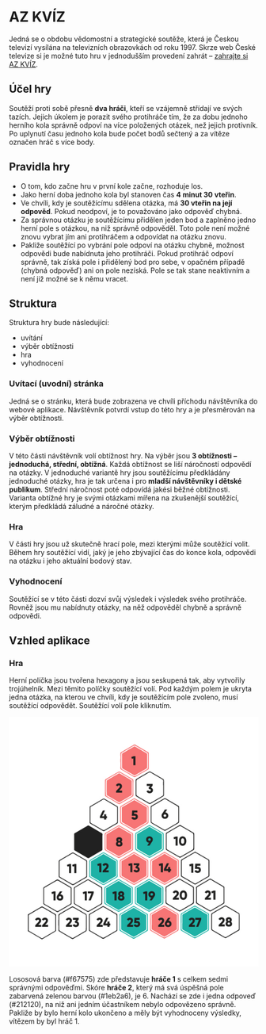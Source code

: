 # AZ KVÍZ

Jedná se o obdobu vědomostní a strategické soutěže, která je Českou televizí vysílána na televizních obrazovkách od roku 1997. Skrze web České televize si je možné tuto hru v jednodušším provedení zahrát – [zahrajte si AZ KVÍZ](https://www.ceskatelevize.cz/porady/1097147804-az-kviz/3044-zahrajte-si/).

## Účel hry

Soutěží proti sobě přesně **dva hráči**, kteří se vzájemně střídají ve svých tazích. Jejich úkolem je porazit svého protihráče tím, že za dobu jednoho herního kola správně odpoví na více položených otázek, než jejich protivník. Po uplynutí času jednoho kola bude počet bodů sečtený a za vítěze označen hráč s více body.

## Pravidla hry

- O tom, kdo začne hru v první kole začne, rozhoduje los.
- Jako herní doba jednoho kola byl stanoven čas **4 minut 30 vteřin**.
- Ve chvíli, kdy je soutěžícímu sdělena otázka, má **30 vteřin na její odpověd**. Pokud neodpoví, je to považováno jako odpověď chybná. 
- Za správnou otázku je soutěžícímu přidělen jeden bod a zaplněno jedno herní pole s otázkou, na niž správně odpověděl. Toto pole není možné znovu vybrat jím ani protihráčem a odpovídat na otázku znovu. 
- Pakliže soutěžící po vybrání pole odpoví na otázku chybně, možnost odpovědi bude nabídnuta jeho protihráči. Pokud protihráč odpoví správně, tak získá pole i přidělený bod pro sebe, v opačném případě (chybná odpověď) ani on pole nezíská. Pole se tak stane neaktivním a není již možné se k němu vracet. 

## Struktura

Struktura hry bude následující:
- uvítání
- výběr obtížnosti
- hra
- vyhodnocení

### Uvítací (uvodní) stránka

Jedná se o stránku, která bude zobrazena ve chvíli příchodu návštěvníka do webové aplikace. Návštěvník potvrdí vstup do této hry a je přesměrován na výběr obtížnosti.

### Výběr obtížnosti

V této části návštěvník volí obtížnost hry. Na výběr jsou **3 obtížnosti – jednoduchá, střední, obtížná**. Každá obtížnost se liší náročností odpovědí na otázky. V jednoduché variantě hry jsou soutěžícímu předkládány jednoduché otázky, hra je tak určena i pro **mladší návštěvníky i dětské publikum**. Střední náročnost poté odpovídá jakési běžné obtížnosti. Varianta obtížné hry je svými otázkami mířena na zkušenější soutěžící, kterým předkládá záludné a náročné otázky.

### Hra

V části hry jsou už skutečně hrací pole, mezi kterými může soutěžící volit. Během hry soutěžící vidí, jaký je jeho zbývající čas do konce kola, odpovědi na otázku i jeho aktuální bodový stav.

### Vyhodnocení 

Soutěžící se v této části dozví svůj výsledek i výsledek svého protihráče. Rovněž jsou mu nabídnuty otázky, na něž odpověděl chybně a správně odpovědi. 

## Vzhled aplikace

### Hra

Herní políčka jsou tvořena hexagony a jsou seskupená tak, aby vytvořily trojúhelník. Mezi těmito políčky soutěžící volí. Pod každým polem je ukryta jedna otázka, na kterou ve chvíli, kdy je soutěžícím pole zvoleno, musí soutěžící odpovědět. Soutěžící volí pole kliknutím. 

![AZkviz-hernipole](podklady/herni-pole/hra-soutezici.jpg)

Lososová barva (#f67575) zde představuje **hráče 1** s celkem sedmi správnými odpověďmi. Skóre **hráče 2**, který má svá úspěšná pole zabarvená zelenou barvou (#1eb2a6), je 6. Nachází se zde i jedna odpoveď (#212120), na niž ani jedním účastníkem nebylo odpovězeno správně. Pakliže by bylo herní kolo ukončeno a měly být vyhodnoceny výsledky, vítězem by byl hráč 1.



